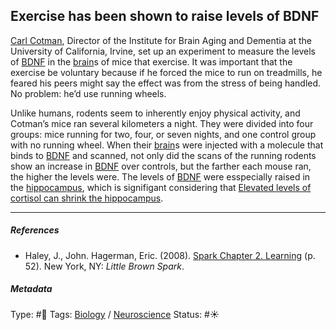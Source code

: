 ## Exercise has been shown to raise levels of BDNF

[Carl Cotman](), Director of the Institute for Brain Aging and Dementia at the University of California, Irvine, set up an experiment to measure the levels of [BDNF](BDNF.md) in the [brain](Brain.md)s of mice that exercise. It was important that the exercise be voluntary because if he forced the mice to run on treadmills, he feared his peers might say the effect was from the stress of being handled. No problem: he’d use running wheels.

Unlike humans, rodents seem to inherently enjoy physical activity, and Cotman’s mice ran several kilometers a night. They were divided into four groups: mice running for two, four, or seven nights, and one control group with no running wheel. When their [brain](Brain.md)s were injected with a molecule that binds to [BDNF](BDNF.md) and scanned, not only did the scans of the running rodents show an increase in [BDNF](BDNF.md) over controls, but the farther each mouse ran, the higher the levels were. The levels of [BDNF](BDNF.md) were esspecially raised in the [hippocampus](Hippocampus.md), which is signifigant considering that [Elevated levels of cortisol can shrink the hippocampus](Elevated%20levels%20of%20cortisol%20can%20shrink%20the%20hippocampus.md).

---

##### References

* Haley, J., John. Hagerman, Eric. (2008). [Spark Chapter 2. Learning](Spark%20Chapter%202.%20Learning.md)  (p. 52). New York, NY: *Little Brown Spark*.

##### Metadata

Type: #🔴 
Tags: [Biology]() / [Neuroscience](Neuroscience.md) 
Status: #☀️ 
